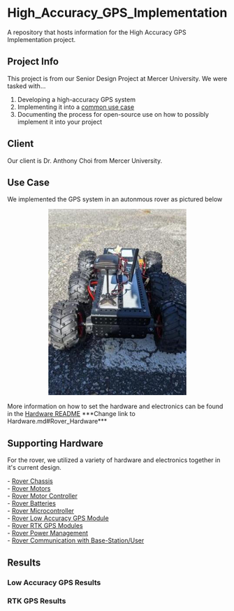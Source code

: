 # High_Accuracy_GPS_Implementation
A repository that hosts information for the High Accuracy GPS Implementation project.

## Project Info
This project is from our Senior Design Project at Mercer University. We were tasked with...
1. Developing a high-accuracy GPS system
2. Implementing it into a [common use case](README.md#Use_Case)
3. Documenting the process for open-source use on how to possibly implement it into your project

## Client
Our client is Dr. Anthony Choi from Mercer University.

## Use Case
We implemented the GPS system in an autonmous rover as pictured below
<p align="center">
  <img src="https://github.com/williamdb19/RTK-GPS_Implementation/blob/main/Images/Senior%20Design%20High%20Accuracy%20GPS%20Update.jpg" />
</p>
<p>
  More information on how to set the hardware and electronics can be found in the <a href="https://github.com/williamdb19/RTK-GPS_Implementation/blob/main/Hardware/Hardware.md">Hardware README</a> ***Change link to Hardware.md#Rover_Hardware***
</p>

## Supporting Hardware
For the rover, we utilized a variety of hardware and electronics together in it's current design.
<p>
  - <a href="https://github.com/williamdb19/RTK-GPS_Implementation/blob/main/Hardware/Hardware.md#Rover_Chassis">Rover Chassis</a>
  <br>
  - <a href="https://github.com/williamdb19/RTK-GPS_Implementation/blob/main/Hardware/Hardware.md#Rover_Motors">Rover Motors</a>
  <br>
  - <a href="https://github.com/williamdb19/RTK-GPS_Implementation/blob/main/Hardware/Hardware.md#Rover_Motor_Controller">Rover Motor Controller</a>
  <br>
  - <a href="https://github.com/williamdb19/RTK-GPS_Implementation/blob/main/Hardware/Hardware.md#Rover_Batteries">Rover Batteries</a>
  <br>
  - <a href="https://github.com/williamdb19/RTK-GPS_Implementation/blob/main/Hardware/Hardware.md#Rover_Microcontroller">Rover Microcontroller</a>
  <br>
  - <a href="https://github.com/williamdb19/RTK-GPS_Implementation/blob/main/Hardware/Hardware.md#Rover_Low_Accuracy_GPS_Module">Rover Low Accuracy GPS Module</a>
  <br>
  - <a href="https://github.com/williamdb19/RTK-GPS_Implementation/blob/main/Hardware/Hardware.md#Rover_RTK_GPS_Modules">Rover RTK GPS Modules</a>
  <br>
  - <a href="https://github.com/williamdb19/RTK-GPS_Implementation/blob/main/Hardware/Hardware.md#Rover_Power Management">Rover Power Management</a>
  <br>
  - <a href="https://github.com/williamdb19/RTK-GPS_Implementation/blob/main/Hardware/Hardware.md#Rover_Communication_with_Base-Station/User">Rover Communication with Base-Station/User</a>
</p>


## Results

### Low Accuracy GPS Results

### RTK GPS Results
